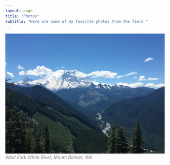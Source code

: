 ```yaml
---
layout: page
title: "Photos"
subtitle: "Here are some of my favorite photos from the field "
---
```


<style>
 .caption {
   color: gray;
   padding-top: 25px;
 }
</style>


![](https://raw.githubusercontent.com/michaelalowe/michaelalowe.github.io/master/img/IMG_2802.JPG)
<i class='caption'>West Fork White River, Mount Rainier, WA</i>
